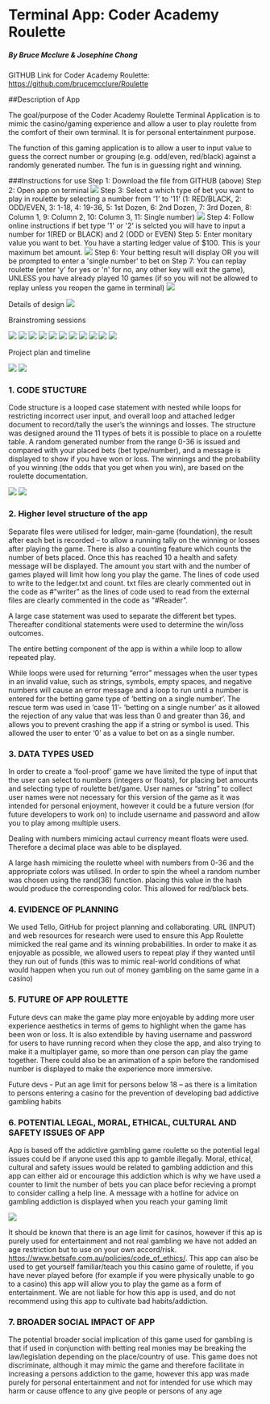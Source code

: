 # Terminal App: Coder Academy Roulette
##### By Bruce Mcclure & Josephine Chong

GITHUB Link for Coder Academy Roulette: <https://github.com/brucemcclure/Roulette>

##Description of App

The goal/purpose of the Coder Academy Roulette Terminal Application is to mimic the casino/gaming experience and allow a user to play roulette from the comfort of their own terminal. It is for personal entertainment purpose.

The function of this gaming application is to allow a user to input value to guess the correct number or grouping (e.g. odd/even, red/black) against a randomly generated number. The fun is in guessing right and winning.

###Instructions for use
Step 1:  Download the file from GITHUB (above)
Step 2: Open app on terminal
![](Screenshots/1.png)
Step 3: Select a which type of bet you want to play in roulette by selecting a number from '1' to '11' (1: RED/BLACK, 2: ODD/EVEN, 3: 1-18, 4: 19-36, 5: 1st Dozen, 6: 2nd Dozen, 7: 3rd Dozen, 8: Column 1, 9: Column 2, 10: Column 3, 11: Single number)
![](Screenshots/2.png)
Step 4: Follow online instructions if bet type '1' or '2' is selcted you will have to input a number for 1(RED or BLACK) and 2 (ODD or EVEN)
Step 5: Enter monitary value you want to bet. You have a starting ledger value of $100. This is your maximum bet amount.
![](Screenshots/3.png)
Step 6: Your betting result will display OR you will be prompted to enter a 'single number' to bet on
Step 7: You can replay roulette (enter 'y' for yes or 'n' for no, any other key will exit the game), UNLESS you have already played 10 games (if so you will not be allowed to replay unless you reopen the game in terminal)
![](Screenshots/4.png)



Details of design
![](Pictures/Roulette.jpg)

Brainstroming sessions

![](Pictures%20/brainstorming/1.jpg)
![](Pictures%20/brainstorming/2.jpg)
![](Pictures%20/brainstorming/3.jpg)
![](Pictures%20/brainstorming/4.jpg)
![](Pictures%20/brainstorming/5.jpg)
![](Pictures%20/brainstorming/6.jpg)
![](Pictures%20/brainstorming/7.jpg)
![](Pictures%20/brainstorming/8.jpg)
![](Pictures%20/brainstorming/9.jpg)
![](Pictures%20/brainstorming/10.jpg)
![](Pictures%20/brainstorming/11.jpg)

Project plan and timeline


![](Pictures%20/Trello/t1.png)
![](Pictures%20/Trello/t2.png)



### 1.	CODE STUCTURE

Code structure is a looped case statement with nested while loops for restricting incorrect user input, and overall loop and attached ledger document to record/tally the user’s the winnings and losses. The structure was designed around the 11 types of bets it is possible to place on a roulette table. A random generated number from the range 0-36 is issued and compared with your placed bets (bet type/number), and a message is displayed to show if you have won or loss. The winnings and the probability of you winning (the odds that you get when you win), are based on the roulette documentation.

![](Pictures%20/base_table.png)
![](Pictures%20/odds.png)



### 2. Higher level structure of the app 

Separate files were utilised for ledger, main-game (foundation), the result after each bet is recorded – to allow a running tally on the winning or losses after playing the game. There is also a counting feature which counts the number of bets placed. Once this has reached 10 a health and safety message will be displayed. The amount you start with and the number of games played will limit how long you play the game. The lines of code used to write to the ledger.txt and count. txt files are clearly commented out in the code as #"writer" as the lines of code used to read from the external files are clearly commented in the code as "#Reader". 

A large case statement was used to separate the different bet types. Thereafter conditional statements were used to determine the win/loss outcomes. 

The entire betting component of the app is within a while loop to allow repeated play. 

While loops were used for returning “error” messages when the user types in an invalid value, such as strings, symbols, empty spaces, and negative numbers will cause an error message and a loop to run until a number is entered for the betting game type of ‘betting on a single number’. The rescue term was used in ‘case 11’- ‘betting on a single number’ as it allowed the rejection of any value that was less than 0 and greater than 36, and allows you to prevent crashing the app if a string or symbol is used. This allowed the user to enter ‘0’ as a value to bet on as a single number.

### 3.	DATA TYPES USED 

In order to create a ‘fool-proof’ game we have limited the type of input that the user can select to numbers (integers or floats), for placing bet amounts and selecting type of roulette bet/game. User names or “string” to collect user names were not necessary for this version of the game as it was intended for personal enjoyment, however it could be a future version (for future developers to work on) to include username and password and allow you to play among multiple users.

Dealing with numbers mimicing actaul currency meant floats were used. Therefore a decimal place was able to be displayed.

A large hash mimicing the roulette wheel with numbers from 0-36 and the appropriate colors was utilised. In order to spin the wheel a random number was chosen using the rand(36) function. placing this value in the hash would produce the corresponding color. This allowed for red/black bets.

### 4.	EVIDENCE OF PLANNING 
We used Tello, GitHub for project planning and collaborating. URL (INPUT) and web resources for research were used to ensure this App Roulette mimicked the real game and its winning probabilities. In order to make it as enjoyable as possible, we allowed users to repeat play if they wanted until they run out of funds (this was to mimic real-world conditions of what would happen when you run out of money gambling on the same game in a casino)

### 5. FUTURE OF APP ROULETTE
Future devs can make the game play more enjoyable by adding more user experience aesthetics in terms of gems to highlight when the game has been won or loss. It is also extendible by having username and password for users to have running record when they close the app, and also trying to make it a multiplayer game, so more than one person can play the game together. There could also be an animation of a spin before the randomised number is displayed to make the experience more immersive. 

Future devs - Put an age limit for persons below 18 – as there is a limitation to persons entering a casino for the prevention of developing bad addictive gambling habits

### 6. POTENTIAL LEGAL, MORAL, ETHICAL, CULTURAL AND SAFETY ISSUES OF APP

App is based off the addictive gambling game roulette so the potential legal issues could be if anyone used this app to gamble illegally. Moral, ethical, cultural and safety issues would be related to gambling addiction and this app can either aid or encourage this addiction which is why we have used a counter to limit the number of bets you can place befor recieving a prompt to consider calling a help line. A message with a hotline for advice on gambling addiction is displayed when you reach your gaming limit

![](Pictures%20/broke.png)

It should be known that there is an age limit for casinos, however if this ap is purely used for entertainment and not real gambling we have not added an age restriction but to use on your own accord/risk.
https://www.betsafe.com.au/policies/code_of_ethics/. 
This app can also be used to get yourself familiar/teach you this casino game of roulette, if you have never played before (for example if you were physically unable to go to a casino) this app will allow you to play the game as a form of entertainment. We are not liable for how this app is used, and do not recommend using this app to cultivate bad habits/addiction.

### 7. BROADER SOCIAL IMPACT OF APP  

The potential broader social implication of this game used for gambling is that if used in conjunction with betting real monies may be breaking the law/legislation depending on the place/country of use. This game does not discriminate, although it may mimic the game and therefore facilitate in increasing a persons addiction to the game, however this app was made purely for personal entertainment and not for intended for use which may harm or cause offence to any give people or persons of any age




